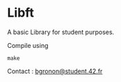 Libft
=====

A basic Library for student purposes.


Compile using

    make

Contact : bgronon@student.42.fr

